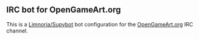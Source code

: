 ## IRC bot for OpenGameArt.org

This is a [Limnoria/Supybot](https://github.com/ProgVal/Limnoria) bot configuration for the [OpenGameArt.org](https://opengameart.org/) IRC channel.
